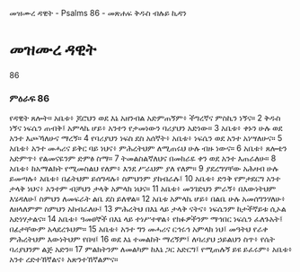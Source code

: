﻿
 መዝሙረ ዳዊት - Psalms 86 - መጽሐፍ ቅዱስ ብሉይ ኪዳን
# መዝሙረ ዳዊት
86
### ምዕራፍ 86
የዳዊት ጸሎት። 
 አቤቱ፥ ጆሮህን ወደ እኔ አዘንብል አድምጠኝም፥ ችግረኛና ምስኪን ነኝና።
2  ቅዱስ ነኝና ነፍሴን ጠብቅ፤ አምላኬ ሆይ፥ አንተን የታመነውን ባሪያህን አድነው።
3  አቤቱ፥ ቀኑን ሁሉ ወደ አንተ እጮኻለሁና ማረኝ።
4  የባሪያህን ነፍስ ደስ አሰኛት፥ አቤቱ፥ ነፍሴን ወደ አንተ አነሣለሁና።
5  አቤቱ፥ አንተ መሓሪና ይቅር ባይ ነህና፥ ምሕረትህም ለሚጠሩህ ሁሉ ብዙ ነውና።
6  አቤቱ፥ ጸሎቴን አድምጥ፥ የልመናዬንም ድምፅ ስማ።
7  ትመልስልኛለህና በመከራዬ ቀን ወደ አንተ እጠራለሁ።
8  አቤቱ፥ ከአማልክት የሚመስልህ የለም፥ እንደ ሥራህም ያለ የለም።
9  ያደረግሃቸው አሕዛብ ሁሉ ይመጣሉ፥ አቤቱ፥ በፊትህም ይሰግዳሉ፥ ስምህንም ያከብራሉ፤
10  አቤቱ፥ ድንቅ የምታደርግ አንተ ታላቅ ነህና፥ አንተም ብቻህን ታላቅ አምላክ ነህና።
11  አቤቱ፥ መንገድህን ምራኝ፥ በእውነትህም እሄዳለሁ፤ ስምህን ለመፍራት ልቤ ደስ ይለዋል።
12  አቤቱ አምላኬ ሆይ፥ በልቤ ሁሉ አመሰግንሃለሁ፥ ለዘላለምም ስምህን አከብራለሁ፤
13  ምሕረትህ በእኔ ላይ ታላቅ ናትና፥ ነፍሴንም ከታችኛይቱ ሲኦል አድነሃታልና።
14  አቤቱ፥ ዓመፀኞች በእኔ ላይ ተነሥተዋል፥ የክፉዎችንም ማኅበር ነፍሴን ፈለጉአት፤ በፊታቸውም አላደረጉህም።
15  አቤቱ፥ አንተ ግን መሓሪና ርኅሩኅ አምላክ ነህ፤ መዓትህ የራቀ ምሕረትህም እውነትህም የበዛ፤
16  ወደ እኔ ተመልከት ማረኝም፤ ለባሪያህ ኃይልህን ስጥ፥ የሴት ባሪያህንም ልጅ አድን።
17  ምልክትንም ለመልካም ከእኔ ጋር አድርግ፤ የሚጠሉኝ ይዩ ይፈሩም፥ አቤቱ፥ አንተ ረድተኸኛልና፥ አጽንተኸኛልምና። 
